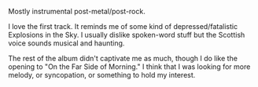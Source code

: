 Mostly instrumental post-metal/post-rock.

I love the first track. It reminds me of some kind of depressed/fatalistic
Explosions in the Sky. I usually dislike spoken-word stuff but the Scottish
voice sounds musical and haunting.

The rest of the album didn't captivate me as much, though I do like the
opening to "On the Far Side of Morning." I think that I was looking for more
melody, or syncopation, or something to hold my interest.
